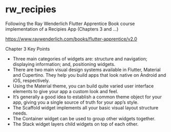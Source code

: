 # rw_recipies

Following the Ray Wenderlich Flutter Apprentice Book course implementation of a Recipies App (Chapters 3 and ...)

https://www.raywenderlich.com/books/flutter-apprentice/v2.0

Chapter 3 Key Points
- Three main categories of widgets are: structure and navigation; displaying information; and, positioning widgets.
- There are two main visual design systems available in Flutter, Material and Cupertino. They help you build apps that look native on Android and iOS, respectively.
- Using the Material theme, you can build quite varied user interface elements to give your app a custom look and feel.
- It’s generally a good idea to establish a common theme object for your app, giving you a single source of truth for your app’s style.
- The Scaffold widget implements all your basic visual layout structure needs.
- The Container widget can be used to group other widgets together.
- The Stack widget layers child widgets on top of each other.

